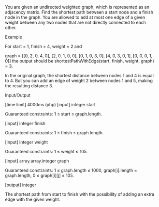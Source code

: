 You are given an undirected weighted graph, which is represented as an adjacency matrix. Find the shortest path between a start node and a finish node in the graph. You are allowed to add at most one edge of a given weight between any two nodes that are not directly connected to each other.

Example

For start = 1, finish = 4, weight = 2 and

   graph = [[0, 2, 0, 4, 0],
            [2, 0, 1, 0, 0],
            [0, 1, 0, 3, 0],
            [4, 0, 3, 0, 1],
            [0, 0, 0, 1, 0]]
the output should be
shortestPathWithEdge(start, finish, weight, graph) = 3.

In the original graph, the shortest distance between nodes 1 and 4 is equal to 4. But you can add an edge of weight 2 between nodes 1 and 5, making the resulting distance 3.



Input/Output

[time limit] 4000ms (php)
[input] integer start

Guaranteed constraints:
1 ≤ start ≤ graph.length.

[input] integer finish

Guaranteed constraints:
1 ≤ finish ≤ graph.length.

[input] integer weight

Guaranteed constraints:
1 ≤ weight ≤ 105.

[input] array.array.integer graph

Guaranteed constraints:
1 ≤ graph.length ≤ 1000,
graph[i].length = graph.length,
0 ≤ graph[i][j] ≤ 105.

[output] integer

The shortest path from start to finish with the possibility of adding an extra edge with the given weight.